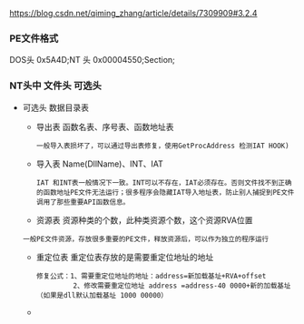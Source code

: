 https://blog.csdn.net/qiming_zhang/article/details/7309909#3.2.4

### PE文件格式
DOS头 0x5A4D;NT 头 0x00004550;Section;

### NT头中 文件头  可选头


- 可选头 数据目录表
  - 导出表
    函数名表、序号表、函数地址表  
    ```
    一般导入表损坏了，可以通过导出表修复，使用GetProcAddress 检测IAT HOOK)
    ```
    
  - 导入表
    Name(DllName)、INT、IAT
    ```
    IAT 和INT表一般情况下一致。INT可以不存在，IAT必须存在。否则文件找不到正确的函数地址PE文件无法运行；很多程序会隐藏IAT导入地址表，防止别人捕捉到PE文件调用了那些重要API函数信息。
    ```
  - 资源表
   资源种类的个数，此种类资源个数，这个资源RVA位置
   ```
   一般PE文件资源，存放很多重要的PE文件，释放资源后，可以作为独立的程序运行
   ```

  - 重定位表
    重定位表存放的是需要重定位地址的地址
    ```
    修复公式：1、需要重定位地址的地址：address=新加载基址+RVA+offset
             2、修改需要重定位地址 address =address-40 0000+新的加载基址 （如果是dll默认加载基址 1000 00000）
    ```
  - 
